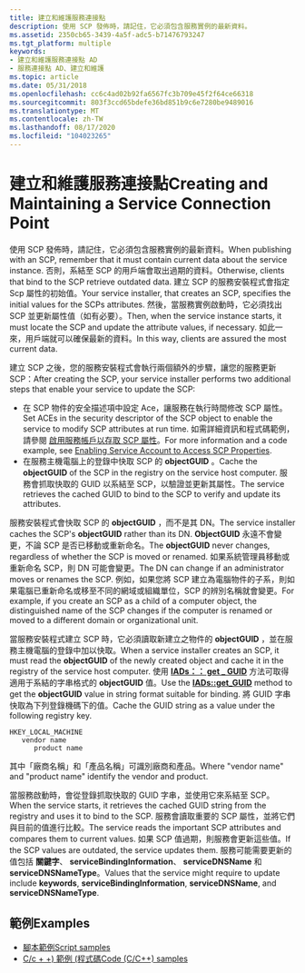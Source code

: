 ```yaml
---
title: 建立和維護服務連接點
description: 使用 SCP 發佈時，請記住，它必須包含服務實例的最新資料。
ms.assetid: 2350cb65-3439-4a5f-adc5-b71476793247
ms.tgt_platform: multiple
keywords:
- 建立和維護服務連接點 AD
- 服務連接點 AD、建立和維護
ms.topic: article
ms.date: 05/31/2018
ms.openlocfilehash: cc6c4ad02b92fa6567fc3b709e45f2f64ce66318
ms.sourcegitcommit: 803f3ccd65bdefe36bd851b9c6e7280be9489016
ms.translationtype: MT
ms.contentlocale: zh-TW
ms.lasthandoff: 08/17/2020
ms.locfileid: "104023265"
---
```

# <a name="creating-and-maintaining-a-service-connection-point"></a><span data-ttu-id="c8f58-105">建立和維護服務連接點</span><span class="sxs-lookup"><span data-stu-id="c8f58-105">Creating and Maintaining a Service Connection Point</span></span>

<span data-ttu-id="c8f58-106">使用 SCP 發佈時，請記住，它必須包含服務實例的最新資料。</span><span class="sxs-lookup"><span data-stu-id="c8f58-106">When publishing with an SCP, remember that it must contain current data about the service instance.</span></span> <span data-ttu-id="c8f58-107">否則，系結至 SCP 的用戶端會取出過期的資料。</span><span class="sxs-lookup"><span data-stu-id="c8f58-107">Otherwise, clients that bind to the SCP retrieve outdated data.</span></span> <span data-ttu-id="c8f58-108">建立 SCP 的服務安裝程式會指定 Scp 屬性的初始值。</span><span class="sxs-lookup"><span data-stu-id="c8f58-108">Your service installer, that creates an SCP, specifies the initial values for the SCPs attributes.</span></span> <span data-ttu-id="c8f58-109">然後，當服務實例啟動時，它必須找出 SCP 並更新屬性值（如有必要）。</span><span class="sxs-lookup"><span data-stu-id="c8f58-109">Then, when the service instance starts, it must locate the SCP and update the attribute values, if necessary.</span></span> <span data-ttu-id="c8f58-110">如此一來，用戶端就可以確保最新的資料。</span><span class="sxs-lookup"><span data-stu-id="c8f58-110">In this way, clients are assured the most current data.</span></span>

<span data-ttu-id="c8f58-111">建立 SCP 之後，您的服務安裝程式會執行兩個額外的步驟，讓您的服務更新 SCP：</span><span class="sxs-lookup"><span data-stu-id="c8f58-111">After creating the SCP, your service installer performs two additional steps that enable your service to update the SCP:</span></span>

-   <span data-ttu-id="c8f58-112">在 SCP 物件的安全描述項中設定 Ace，讓服務在執行時間修改 SCP 屬性。</span><span class="sxs-lookup"><span data-stu-id="c8f58-112">Set ACEs in the security descriptor of the SCP object to enable the service to modify SCP attributes at run time.</span></span> <span data-ttu-id="c8f58-113">如需詳細資訊和程式碼範例，請參閱 [啟用服務帳戶以存取 SCP 屬性](enabling-service-account-to-access-scp-properties.md)。</span><span class="sxs-lookup"><span data-stu-id="c8f58-113">For more information and a code example, see [Enabling Service Account to Access SCP Properties](enabling-service-account-to-access-scp-properties.md).</span></span>
-   <span data-ttu-id="c8f58-114">在服務主機電腦上的登錄中快取 SCP 的 **objectGUID** 。</span><span class="sxs-lookup"><span data-stu-id="c8f58-114">Cache the **objectGUID** of the SCP in the registry on the service host computer.</span></span> <span data-ttu-id="c8f58-115">服務會抓取快取的 GUID 以系結至 SCP，以驗證並更新其屬性。</span><span class="sxs-lookup"><span data-stu-id="c8f58-115">The service retrieves the cached GUID to bind to the SCP to verify and update its attributes.</span></span>

<span data-ttu-id="c8f58-116">服務安裝程式會快取 SCP 的 **objectGUID** ，而不是其 DN。</span><span class="sxs-lookup"><span data-stu-id="c8f58-116">The service installer caches the SCP's **objectGUID** rather than its DN.</span></span> <span data-ttu-id="c8f58-117">**ObjectGUID** 永遠不會變更，不論 SCP 是否已移動或重新命名。</span><span class="sxs-lookup"><span data-stu-id="c8f58-117">The **objectGUID** never changes, regardless of whether the SCP is moved or renamed.</span></span> <span data-ttu-id="c8f58-118">如果系統管理員移動或重新命名 SCP，則 DN 可能會變更。</span><span class="sxs-lookup"><span data-stu-id="c8f58-118">The DN can change if an administrator moves or renames the SCP.</span></span> <span data-ttu-id="c8f58-119">例如，如果您將 SCP 建立為電腦物件的子系，則如果電腦已重新命名或移至不同的網域或組織單位，SCP 的辨別名稱就會變更。</span><span class="sxs-lookup"><span data-stu-id="c8f58-119">For example, if you create an SCP as a child of a computer object, the distinguished name of the SCP changes if the computer is renamed or moved to a different domain or organizational unit.</span></span>

<span data-ttu-id="c8f58-120">當服務安裝程式建立 SCP 時，它必須讀取新建立之物件的 **objectGUID** ，並在服務主機電腦的登錄中加以快取。</span><span class="sxs-lookup"><span data-stu-id="c8f58-120">When a service installer creates an SCP, it must read the **objectGUID** of the newly created object and cache it in the registry of the service host computer.</span></span> <span data-ttu-id="c8f58-121">使用 [**IADs：： get \_ GUID**](/windows/desktop/ADSI/iads-property-methods) 方法可取得適用于系結的字串格式的 **objectGUID** 值。</span><span class="sxs-lookup"><span data-stu-id="c8f58-121">Use the [**IADs::get\_GUID**](/windows/desktop/ADSI/iads-property-methods) method to get the **objectGUID** value in string format suitable for binding.</span></span> <span data-ttu-id="c8f58-122">將 GUID 字串快取為下列登錄機碼下的值。</span><span class="sxs-lookup"><span data-stu-id="c8f58-122">Cache the GUID string as a value under the following registry key.</span></span>

```
HKEY_LOCAL_MACHINE
   vendor name
      product name
```

<span data-ttu-id="c8f58-123">其中「廠商名稱」和「產品名稱」可識別廠商和產品。</span><span class="sxs-lookup"><span data-stu-id="c8f58-123">Where "vendor name" and "product name" identify the vendor and product.</span></span>

<span data-ttu-id="c8f58-124">當服務啟動時，會從登錄抓取快取的 GUID 字串，並使用它來系結至 SCP。</span><span class="sxs-lookup"><span data-stu-id="c8f58-124">When the service starts, it retrieves the cached GUID string from the registry and uses it to bind to the SCP.</span></span> <span data-ttu-id="c8f58-125">服務會讀取重要的 SCP 屬性，並將它們與目前的值進行比較。</span><span class="sxs-lookup"><span data-stu-id="c8f58-125">The service reads the important SCP attributes and compares them to current values.</span></span> <span data-ttu-id="c8f58-126">如果 SCP 值過期，則服務會更新這些值。</span><span class="sxs-lookup"><span data-stu-id="c8f58-126">If the SCP values are outdated, the service updates them.</span></span> <span data-ttu-id="c8f58-127">服務可能需要更新的值包括 **關鍵字**、 **serviceBindingInformation**、 **serviceDNSName** 和 **serviceDNSNameType**。</span><span class="sxs-lookup"><span data-stu-id="c8f58-127">Values that the service might require to update include **keywords**, **serviceBindingInformation**, **serviceDNSName**, and **serviceDNSNameType**.</span></span>

## <a name="examples"></a><span data-ttu-id="c8f58-128">範例</span><span class="sxs-lookup"><span data-stu-id="c8f58-128">Examples</span></span>

-   [<span data-ttu-id="c8f58-129">腳本範例</span><span class="sxs-lookup"><span data-stu-id="c8f58-129">Script samples</span></span>](script-samples-for-managing-service-connection-points.md)
-   [<span data-ttu-id="c8f58-130">C/c + +) 範例 (程式碼</span><span class="sxs-lookup"><span data-stu-id="c8f58-130">Code (C/C++) samples</span></span>](code-samples-for-managing-service-connection-points.md)

 

 